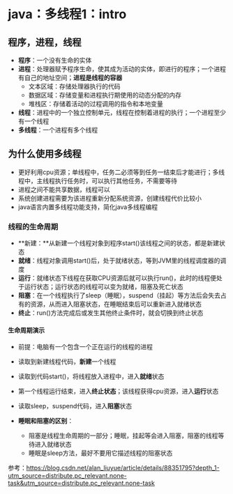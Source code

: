 # java：多线程1：intro



## 程序，进程，线程

* **程序**：一个没有生命的实体
* **进程**：处理器赋予程序生命，使其成为活动的实体，即进行的程序；一个进程有自己的地址空间；**进程是线程的容器**
  * 文本区域：存储处理器执行的代码
  * 数据区域：存储变量和进程执行期使用的动态分配的内存
  * 堆栈区：存储着活动的过程调用的指令和本地变量
* **线程**：进程中的一个独立控制单元，线程在控制着进程的执行；一个进程至少有一个线程
* **多线程**：一个进程有多个线程



## 为什么使用多线程

* 更好利用cpu资源；单线程中，任务二必须等到任务一结束后才能进行；多线程中，主线程执行任务时，可以执行其他任务，不需要等待
* 进程之间不能共享数据，线程可以
* 系统创建进程需要为该进程重新分配系统资源，创建线程代价比较小
* java语言内置多线程功能支持，简化java多线程编程



### 线程的生命周期

* **新建：**从新建一个线程对象到程序start()该线程之间的状态，都是新建状态
* **就绪**：线程对象调用start()后，处于就绪状态，等到JVM里的线程调度器的调度
* **运行**：就绪状态下线程在获取CPU资源后就可以执行run()，此时的线程便处于运行状态；运行状态的线程可以变为就绪，阻塞及死亡状态
* **阻塞**：在一个线程执行了sleep（睡眠），suspend（挂起）等方法后会失去占有的资源，从而进入阻塞状态，在睡眠结束后可以重新进入就绪状态
* **终止**：run()方法完成后或发生其他终止条件时，就会切换到终止状态

#### 生命周期演示

* 前提：电脑有一个包含一个正在运行的线程的进程
* 读取到新建线程代码，**新建**一个线程
* 读取到代码start()，将线程放入进程中，进入**就绪**状态
* 第一个线程运行结束，进入**终止状态**；该线程获得cpu资源，进入**运行**状态
* 读取sleep，suspend代码，进入**阻塞**状态



* **睡眠和阻塞的区别**：
  * 阻塞是线程生命周期的一部分；睡眠，挂起等会进入阻塞，阻塞的线程等待进入就绪状态
  * 睡眠是sleep方法，最好不要用它描述线程的阻塞状态



参考：https://blog.csdn.net/alan_liuyue/article/details/88351795?depth_1-utm_source=distribute.pc_relevant.none-task&utm_source=distribute.pc_relevant.none-task
